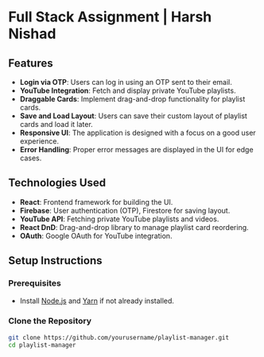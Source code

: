 # Full Stack Assignment | Harsh Nishad
## Features

- **Login via OTP**: Users can log in using an OTP sent to their email.
- **YouTube Integration**: Fetch and display private YouTube playlists.
- **Draggable Cards**: Implement drag-and-drop functionality for playlist cards.
- **Save and Load Layout**: Users can save their custom layout of playlist cards and load it later.
- **Responsive UI**: The application is designed with a focus on a good user experience.
- **Error Handling**: Proper error messages are displayed in the UI for edge cases.

## Technologies Used

- **React**: Frontend framework for building the UI.
- **Firebase**: User authentication (OTP), Firestore for saving layout.
- **YouTube API**: Fetching private YouTube playlists and videos.
- **React DnD**: Drag-and-drop library to manage playlist card reordering.
- **OAuth**: Google OAuth for YouTube integration.

## Setup Instructions

### Prerequisites

- Install [Node.js](https://nodejs.org/) and [Yarn](https://yarnpkg.com/) if not already installed.

### Clone the Repository

```bash
git clone https://github.com/yourusername/playlist-manager.git
cd playlist-manager
